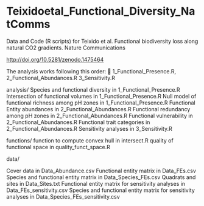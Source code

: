# Teixidoetal_Functional_Diversity_NatComms
Data and Code (R scripts) for Teixido et al. Functional biodiversity loss along natural CO2 gradients. Nature Communications

http://doi.org/10.5281/zenodo.1475464

The analysis works following this order: 
:file_folder: 1_Functional_Presence.R,
2_Functional_Abundances.R 
3_Sensitivity.R

analysis/
Species and functional diversity in 1_Functional_Presence.R
Intersection of functional volumes in 1_Functional_Presence.R
Null model of functional richness among pH zones in 1_Functional_Presence.R
Functional Entity abundances in 2_Functional_Abundances.R
Functional redundancy among pH zones in 2_Functional_Abundances.R
Functional vulnerability in 2_Functional_Abundances.R
Functional trait categories in 2_Functional_Abundances.R 
Sensitivity analyses in 3_Sensitivity.R

functions/
function to compute convex hull in intersect.R
quality of functional space in quality_funct_space.R


data/

Cover data in Data_Abundance.csv
Functional entity matrix in Data_FEs.csv
Species and functional entity matrix in Data_Species_FEs.csv
Quadrats and sites in Data_Sites.txt
Functional entity matrix for sensitivity analyses in Data_FEs_sensitivity.csv
Species and functional entity matrix for sensitivity analyses in Data_Species_FEs_sensitivity.csv
